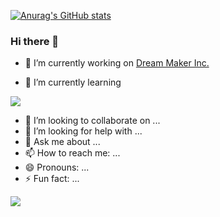 [![Anurag's GitHub stats](https://github-readme-stats.vercel.app/api?username=wkdgus1164)](https://github.com/wkdgus1164/github-readme-stats)


### Hi there 👋

<!--
**wkdgus1164/wkdgus1164** is a ✨ _special_ ✨ repository because its `README.md` (this file) appears on your GitHub profile.

Here are some ideas to get you started:

-->

- 🔭 I’m currently working on
[Dream Maker Inc.](http://dreamaker.biz)

- 🌱 I’m currently learning
<img src="https://img.shields.io/badge/Amazon AWS-232F3E?style=flat-square&logo=Amazon AWS&logoColor=white"/>

- 👯 I’m looking to collaborate on ...
- 🤔 I’m looking for help with ...
- 💬 Ask me about ...
- 📫 How to reach me: ...
- 😄 Pronouns: ...
- ⚡ Fun fact: ...


<img src="https://img.shields.io/badge/andy-0158ff?style=flat-square&logo=firebase&logoColor=white"/>
